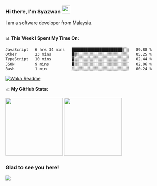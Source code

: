 ### Hi there, I'm Syazwan <img src="https://media.giphy.com/media/hvRJCLFzcasrR4ia7z/giphy.gif" width="25px">
I am a software developer from Malaysia.
<br/><br/>

📊 **This Week I Spent My Time On:**
<!--START_SECTION:waka-->

```txt
JavaScript   6 hrs 34 mins   ██████████████████████▒░░   89.88 %
Other        23 mins         █▒░░░░░░░░░░░░░░░░░░░░░░░   05.25 %
TypeScript   10 mins         ▓░░░░░░░░░░░░░░░░░░░░░░░░   02.44 %
JSON         9 mins          ▓░░░░░░░░░░░░░░░░░░░░░░░░   02.06 %
Bash         1 min           ░░░░░░░░░░░░░░░░░░░░░░░░░   00.24 %
```

<!--END_SECTION:waka-->
[![Waka Readme](https://github.com/syazwanz/syazwanz/actions/workflows/wakatime.yml/badge.svg)](https://github.com/syazwanz/syazwanz/actions/workflows/wakatime.yml)

📈 **My GitHub Stats:**

<p>
  <img height="180em" src="https://github-readme-stats.vercel.app/api?username=syazwanz&show_icons=true&hide_border=false&&count_private=true&include_all_commits=true" />
  <img height="180em" src="https://github-readme-stats.vercel.app/api/top-langs/?username=syazwanz&exclude_repo=KNN-Image-Classification&show_icons=true&hide_border=false&layout=compact&langs_count=8"/>
</p>

### Glad to see you here!
![](https://visitor-badge.glitch.me/badge?page_id=syazwanz.syazwanz)
